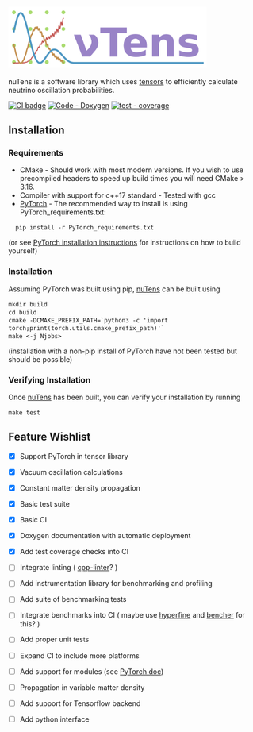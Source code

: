 <a name="nutens"></a>
# <img src="doc/nuTens-logo.png" alt="nuTens" class="right" align="top" width="400"/>

nuTens is a software library which uses [tensors](https://en.wikipedia.org/wiki/Tensor_(machine_learning)) to efficiently calculate neutrino oscillation probabilities. 

[![CI badge](https://github.com/ewanwm/nuTens/actions/workflows/CI-build-and-test.yml/badge.svg)](https://github.com/ewanwm/nuTens/actions/workflows/CI-build-and-test.yml)
[![Code - Doxygen](https://img.shields.io/badge/Code-Doxygen-2ea44f)](https://ewanwm.github.io/nuTens/index.html)
[![test - coverage](https://codecov.io/github/ewanwm/nuTens/graph/badge.svg?token=PJ8C8CX37O)](https://codecov.io/github/ewanwm/nuTens)

## Installation
### Requirements

- CMake - Should work with most modern versions. If you wish to use precompiled headers to speed up build times you will need CMake > 3.16.
- Compiler with support for c++17 standard - Tested with gcc
- [PyTorch](https://pytorch.org/) - The recommended way to install is using PyTorch_requirements.txt:
```
  pip install -r PyTorch_requirements.txt
```
(or see [PyTorch installation instructions](https://pytorch.org/get-started/locally/) for instructions on how to build yourself)

### Installation
Assuming PyTorch was built using pip, [nuTens](#nutens) can be built using
```
mkdir build
cd build
cmake -DCMAKE_PREFIX_PATH=`python3 -c 'import torch;print(torch.utils.cmake_prefix_path)'`
make <-j Njobs>
```

(installation with a non-pip install of PyTorch have not been tested but should be possible)

### Verifying Installation
Once [nuTens](#nutens) has been built, you can verify your installation by running
```
make test
```


## Feature Wishlist
- [x] Support PyTorch in tensor library
- [x] Vacuum oscillation calculations
- [x] Constant matter density propagation
- [x] Basic test suite
- [x] Basic CI
- [x] Doxygen documentation with automatic deployment
- [x] Add test coverage checks into CI
- [ ] Integrate linting ( [cpp-linter](https://github.com/cpp-linter)? )
- [ ] Add instrumentation library for benchmarking and profiling
- [ ] Add suite of benchmarking tests
- [ ] Integrate benchmarks into CI ( maybe use [hyperfine](https://github.com/sharkdp/hyperfine) and [bencher](https://bencher.dev/) for this? )
- [ ] Add proper unit tests
- [ ] Expand CI to include more platforms
- [ ] Add support for modules (see [PyTorch doc](https://pytorch.org/cppdocs/api/classtorch_1_1nn_1_1_module.html))
- [ ] Propagation in variable matter density
- [ ] Add support for Tensorflow backend
- [ ] Add python interface 

